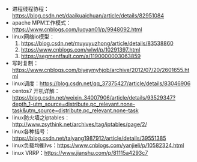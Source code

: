 - 进程线程协程：https://blog.csdn.net/daaikuaichuan/article/details/82951084
- apache MPM工作模式：https://www.cnblogs.com/luoyan01/p/9948092.html
- linux网络io模型：
  1.  https://blog.csdn.net/muyuyuzhong/article/details/83538860
  1.  https://www.cnblogs.com/wlwl/p/10291397.html
  1.  https://segmentfault.com/a/1190000003063859
- 写时复制：https://www.cnblogs.com/biyeymyhjob/archive/2012/07/20/2601655.html
- linux调度：https://blog.csdn.net/qq_37375427/article/details/83046906
- centos7 开机详解：https://blog.csdn.net/weixin_34007906/article/details/93529347?depth_1-utm_source=distribute.pc_relevant.none-task&utm_source=distribute.pc_relevant.none-task
- linux防火墙之iptables：http://www.zsythink.net/archives/tag/iptables/page/2/
- linux各种括号：https://blog.csdn.net/taiyang1987912/article/details/39551385
- linux负载均衡lvs：https://www.cnblogs.com/yanjieli/p/10582324.html
- linux VRRP：https://www.jianshu.com/p/81115a4293c7
